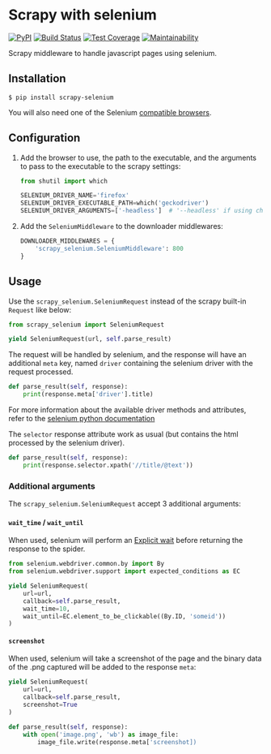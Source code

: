 # Scrapy with selenium
[![PyPI](https://img.shields.io/pypi/v/scrapy-selenium.svg)](https://pypi.python.org/pypi/scrapy-selenium) [![Build Status](https://travis-ci.org/clemfromspace/scrapy-selemnium.svg?branch=master)](https://travis-ci.org/clemfromspace/scrapy-selenium) [![Test Coverage](https://api.codeclimate.com/v1/badges/5c737098dc38a835ff96/test_coverage)](https://codeclimate.com/github/clemfromspace/scrapy-selenium/test_coverage) [![Maintainability](https://api.codeclimate.com/v1/badges/5c737098dc38a835ff96/maintainability)](https://codeclimate.com/github/clemfromspace/scrapy-selenium/maintainability)

Scrapy middleware to handle javascript pages using selenium.

## Installation
```
$ pip install scrapy-selenium
```

You will also need one of the Selenium [compatible browsers](http://www.seleniumhq.org/about/platforms.jsp).

## Configuration
1. Add the browser to use, the path to the executable, and the arguments to pass to the executable to the scrapy settings:
    ```python
    from shutil import which

    SELENIUM_DRIVER_NAME='firefox'
    SELENIUM_DRIVER_EXECUTABLE_PATH=which('geckodriver')
    SELENIUM_DRIVER_ARGUMENTS=['-headless']  # '--headless' if using chrome instead of firefox
    ```

2. Add the `SeleniumMiddleware` to the downloader middlewares:
    ```python
    DOWNLOADER_MIDDLEWARES = {
        'scrapy_selenium.SeleniumMiddleware': 800
    }
    ```
## Usage
Use the `scrapy_selenium.SeleniumRequest` instead of the scrapy built-in `Request` like below:
```python
from scrapy_selenium import SeleniumRequest

yield SeleniumRequest(url, self.parse_result)
```
The request will be handled by selenium, and the response will have an additional `meta` key, named `driver` containing the selenium driver with the request processed.
```python
def parse_result(self, response):
    print(response.meta['driver'].title)
```
For more information about the available driver methods and attributes, refer to the [selenium python documentation](http://selenium-python.readthedocs.io/api.html#module-selenium.webdriver.remote.webdriver)

The `selector` response attribute work as usual (but contains the html processed by the selenium driver).
```python
def parse_result(self, response):
    print(response.selector.xpath('//title/@text'))
```

### Additional arguments
The `scrapy_selenium.SeleniumRequest` accept 3 additional arguments:

#### `wait_time` / `wait_until`

When used, selenium will perform an [Explicit wait](http://selenium-python.readthedocs.io/waits.html#explicit-waits) before returning the response to the spider.
```python
from selenium.webdriver.common.by import By
from selenium.webdriver.support import expected_conditions as EC

yield SeleniumRequest(
    url=url,
    callback=self.parse_result,
    wait_time=10,
    wait_until=EC.element_to_be_clickable((By.ID, 'someid'))
)
```

#### `screenshot`
When used, selenium will take a screenshot of the page and the binary data of the .png captured will be added to the response `meta`:
```python
yield SeleniumRequest(
    url=url,
    callback=self.parse_result,
    screenshot=True
)

def parse_result(self, response):
    with open('image.png', 'wb') as image_file:
        image_file.write(response.meta['screenshot])
```

